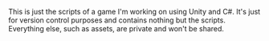 This is just the scripts of a game I'm working on using Unity and C#. It's just for version control purposes and contains nothing but the scripts. Everything else, such as assets, are private and won't be shared.